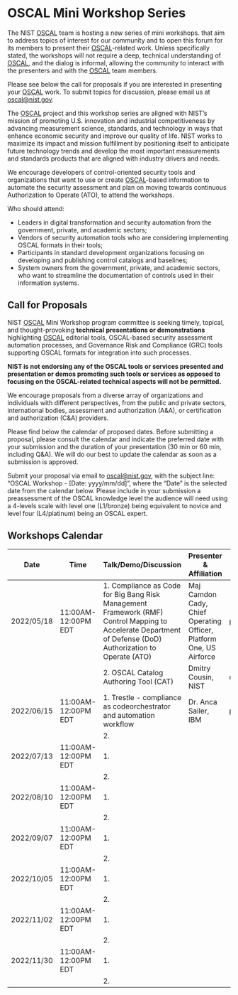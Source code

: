 # OSCAL Mini Workshop Series

The NIST [OSCAL](/) team is hosting a new series of mini workshops. that aim to address topics of interest for our community and to open this forum for its members to present their [OSCAL](/)-related work. Unless specifically stated, the workshops will not require a deep, technical understanding of [OSCAL](/), and the dialog is informal, allowing the community to interact with the presenters and with the [OSCAL](/) team members. 

Please see below the call for proposals if you are interested in presenting your [OSCAL](/) work. To submit topics for discussion, please email us at [oscal@nist.gov](oscal@nist.gov).

The [OSCAL](/) project and this workshop series are aligned with NIST’s mission of promoting U.S. innovation and industrial competitiveness by advancing measurement science, standards, and technology in ways that enhance economic security and improve our quality of life. NIST works to maximize its impact and mission fulfillment by positioning itself to anticipate future technology trends and develop the most important measurements and standards products that are aligned with industry drivers and needs.

We encourage developers of control-oriented security tools and organizations that want to use or create [OSCAL](/)-based information to automate the security assessment and plan on moving towards continuous Authorization to Operate (ATO), to attend the workshops.

Who should attend:
- Leaders in digital transformation and security automation from the government, private, and academic sectors;
- Vendors of security automation tools who are considering implementing OSCAL formats in their tools;
- Participants in standard development organizations focusing on developing and publishing control catalogs and baselines;
- System owners from the government, private, and academic sectors, who want to streamline the documentation of controls used in their information systems.

## Call for Proposals

NIST [OSCAL](/) Mini Workshop program committee is seeking timely, topical, and thought-provoking **technical** **presentations or demonstrations** highlighting [OSCAL](/) editorial tools, OSCAL-based security assessment automation processes, and Governance Risk and Compliance (GRC) tools supporting OSCAL formats for integration into such processes. 

**NIST is not endorsing any of the OSCAL tools or services presented and presentation or demos promoting such tools or services as opposed to focusing on the OSCAL-related technical aspects will not be permitted.**

We encourage proposals from a diverse array of organizations and individuals with different perspectives, from the public and private sectors, international bodies, assessment and authorization (A&A), or certification and authorization (C&A) providers.

Please find below the calendar of proposed dates. Before submitting a proposal, please consult the calendar and indicate the preferred date with your submission and the duration of your presentation (30 min or 60 min, including Q&A). We will do our best to update the calendar as soon as a submission is approved.

Submit your proposal via email to [oscal@nist.gov](oscal@nist.gov), with the subject line: “OSCAL Workshop - [Date: yyyy/mm/dd]”, where the “Date” is the selected date from the calendar below. Please include in your submission a preassessment of the OSCAL knowledge level the audience will need using a 4-levels scale with level one (L1/bronze) being equivalent to novice and level four (L4/platinum) being an OSCAL expert. 

## Workshops Calendar

| Date | Time | Talk/Demo/Discussion | Presenter & Affiliation | Type | Knowledge Level | Notes |
| ---- | ---- | ---------------------| ----------------------- | ---- | --------------- | ------ |
| 2022/05/18 | 11:00AM-12:00PM EDT | 1.  Compliance as Code for Big Bang Risk Management Framework (RMF) Control Mapping to Accelerate Department of Defense (DoD) Authorization to Operate (ATO) | Maj Camdon Cady, Chief Operating Officer, Platform One, US Airforce | presentation |  L2 |   |
|  |  | 2. OSCAL Catalog Authoring Tool (CAT) | Dmitry Cousin, NIST |demo |  L1 |  | 
|  2022/06/15 |  11:00AM-12:00PM EDT  | 1. Trestle - compliance as codeorchestrator and automation workflow | Dr. Anca Sailer, IBM | presentation | L3 |  | 
|  |  | 2. |  |  |  |  | 
|  2022/07/13 |  11:00AM-12:00PM EDT  | 1. |  |  |  |  | 
|  |  | 2. |  |  |  |  |
|  2022/08/10 |  11:00AM-12:00PM EDT  | 1. |  |  |  |  | 
|  |  | 2. |   |  |  |  |
|  2022/09/07 |  11:00AM-12:00PM EDT  | 1. |  |  |  |  | 
|  |  | 2. |   |  |  |  |
|  2022/10/05 |  11:00AM-12:00PM EDT  | 1. |  |  |  |  | 
|  |  | 2. |   |  |  |  |
|  2022/11/02 |  11:00AM-12:00PM EDT  | 1. |  |  |  |  | 
|  |  | 2. |   |  |  |  | 
|  2022/11/30 |  11:00AM-12:00PM EDT  | 1. |  |  |  |  | 
|  |  | 2. |   |  |  |  |
